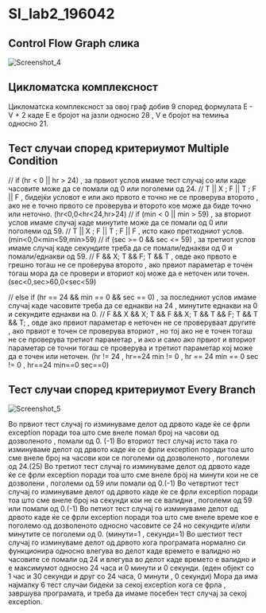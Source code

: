 # SI_lab2_196042

## **Control Flow Graph слика**

![Screenshot_4](https://user-images.githubusercontent.com/80226856/119867432-2e33c180-bf1e-11eb-8842-63b88f008f5d.png)

## **Цикломатска комплексност**

Цикломатска комплексност за овој граф добив 9 според формулата E - V + 2 каде Е е бројот на јазли односно 28 , V е бројот на темиња односно 21.

## **Тест случаи според критериумот Multiple Condition**

// if (hr < 0 || hr > 24) , за првиот услов имаме тест случај со или каде часовите може да се помали од 0 или поголеми од 24.
// T || X ; F || T ; F || F , бидејќи условот е или ако првото е точно не се проверува второто , ако не е точно првото се проверува и второто кое може да биде точно или неточно.
(hr<0,0<hr<24,hr>24)
// if (min < 0 || min > 59) , за вториот услов имаме случај каде минутите може да се помали од 0 или поголеми од 59.
// T || X ; F || T ; F || F , исто како претходниот услов.
(min<0,0<min<59,min>59)
// if (sec >= 0 && sec <= 59) , за третиот услов имаме случај каде секундите треба да се помали/еднакви од 0 и помали/еднакви од 59.
// F && X; T && F; T && T , овде ако првото е грешно тогаш не се проверува второто , ако првиот параметар е точен тогаш мора да се провери и вториот кој може да е неточен или точен. (sec<0,sec>60,0<sec<59)

// else if (hr == 24 && min == 0 && sec == 0) , за последниот услов имаме случај каде часовите треба да се еднакви на 24 , минутите еднакви на 0 и секундите еднакви на 0.
// F && X && X; T && F && X; T && T && F; T && T && T; , овде ако првиот параметар е неточен не се проверуваат другите , ако првиот е точен се проверува вториот , но тој ако не е точен тогаш не се проверува третиот параметар , и ако и само ако првиот и вториот параметар се точни тогаш се проверува и третиот параметар кој може да е точен или неточен. 
(hr != 24 , hr==24 min != 0 , hr == 24 min == 0 sec != 0 , hr==24 min==0 sec==0)
## **Тест случаи според критериумот Every Branch**
![Screenshot_5](https://user-images.githubusercontent.com/80226856/119867748-84a10000-bf1e-11eb-8aab-fc05de6b0705.png)

Во првиот тест случај го изминуваме делот од дрвото каде ќе се фрли exception поради тоа што сме внеле помал број на часови од дозволеното , помали од 0. (-1)
Во вториот тест случај исто така го изминуваме делот од дрвото каде ќе се фрли exception поради тоа што сме внеле број на часови кои се поголеми од дозволеното , поголеми од 24.(25)
Во третиот тест случај го изминуваме делот од дрвото каде ќе се фрли exception поради тоа што сме внеле број на минути кои не се дозволени , поголеми од 59 или помали од 0.(-1)
Во четвртиот тест случај го изминуваме делот од дрвото каде ќе се фрли exception поради тоа што сме внеле број на секунди кои не се валидни , поголеми од 59 или помали од 0.(-1)
Во петиот тест случај го изминуваме делот од дрвото каде ќе се фрли exception поради тоа што сме внеле време кое е поголемо од дозволеното односно часовите се 24 но секундите и/или минутите се поголеми од 0. (минути=1 , секунди=1)
Во шестиот тест случај го изминуваме делот од дрвото кога програмата нормално си функционира односно влегува во делот каде времето е валидно но часовите се помали од 24 и влегува во делот каде времето е валидно и е максимумот односно 24 часа и 0 минути и 0 секунди. (еден објект со 1 час и 30 секунди и друг со 24 часа, 0 минути , 0 секунди)
Мора да има најмалку 6 тест случаи бидеќи за секој exception кога се фрла , завршува програмата, и треба да имаме посебен тест случај за секој exception.
